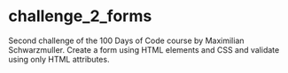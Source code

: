 # challenge_2_forms
Second challenge of the 100 Days of Code course by Maximilian Schwarzmuller.
Create a form using HTML elements and CSS and validate using only HTML attributes.
